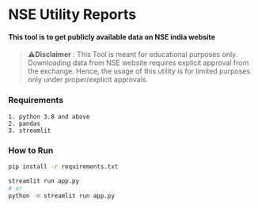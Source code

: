 # NSE Utility Reports

#### This tool is to get publicly available data on NSE india website

> ⚠️**Disclaimer** : This Tool is meant for educational purposes only. Downloading data from NSE website requires explicit approval from the exchange. Hence, the usage of this utility is for limited purposes only under proper/explicit approvals.

### Requirements

```
1. python 3.8 and above
2. pandas
3. streamlit
```

### How to Run

```sh
pip install -r requirements.txt
```

```sh
streamlit run app.py
# or
python -m streamlit run app.py
```
